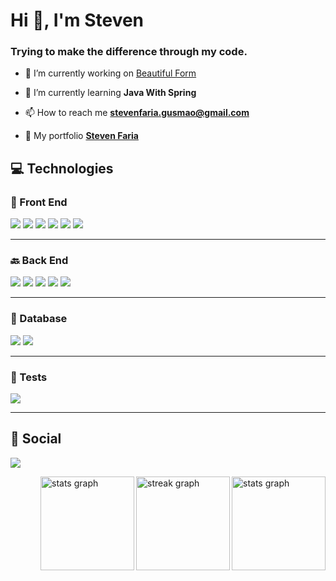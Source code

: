<h1>Hi 👋, I'm Steven</h1>
  <h3>Trying to make the difference through my code.</h3>
  
  - 🔭 I’m currently working on [Beautiful Form](https://github.com/FariaSteven/form)

  - 🌱 I’m currently learning **Java With Spring**

  - 📫 How to reach me **stevenfaria.gusmao@gmail.com**

  - 📝 My portfolio **[Steven Faria](https://reliable-pegasus-1ad5c2.netlify.app/)**

<h2>💻 Technologies</h2>
<h3>🎨 Front End</h3>
<p align="left">
  <img src="https://img.shields.io/badge/HTML5-E34F26?style=for-the-badge&logo=html5&logoColor=white" />
  <img src="https://img.shields.io/badge/CSS3-1572B6?style=for-the-badge&logo=css3&logoColor=white" />
  <img
    src="https://img.shields.io/badge/javascript%20-%23323330.svg?&style=for-the-badge&logo=javascript&logoColor=%23F7DF1E" />
  <img
    src="https://img.shields.io/badge/typescript-%23007ACC.svg?&style=for-the-badge&logo=typescript&logoColor=white" />
  <img src="https://img.shields.io/badge/react-%2335495e.svg?&style=for-the-badge&logo=react&logoColor=%2361DAFB" />
  <img src="https://img.shields.io/badge/React_Native-20232A?style=for-the-badge&logo=react&logoColor=61DAFB" />
</p>
<hr />
<h3>🔙 Back End</h3>
<p align="left">
  <img src="https://img.shields.io/badge/node%20-%2343853D.svg?&style=for-the-badge&logo=node.js&logoColor=white" />
  <img src="https://img.shields.io/badge/GraphQl-E10098?style=for-the-badge&logo=graphql&logoColor=white" />
  <img src="https://img.shields.io/badge/Express.js-000000?style=for-the-badge&logo=express&logoColor=white" />
  <img src="https://img.shields.io/badge/spring-%236DB33F.svg?style=for-the-badge&logo=spring&logoColor=white" />
  <img src="https://img.shields.io/badge/nestjs-%23E0234E.svg?style=for-the-badge&logo=nestjs&logoColor=white" />
</p>
<hr />
<h3>🎲 Database</h3>
<p align="left">
  <img src="https://img.shields.io/badge/MongoDB-4EA94B?style=for-the-badge&logo=mongodb&logoColor=white" />
  <img src="https://img.shields.io/badge/postgres-%23316192.svg?style=for-the-badge&logo=postgresql&logoColor=white" />
</p>
<hr />
<h3>🧪 Tests</h3>
<p align="left">
  <img src="https://img.shields.io/badge/Cypress-17202C?style=for-the-badge&logo=cypress&logoColor=white" />
</p>
<hr />
<h2>💬 Social</h2>
<p align="left">
  <a href="https://www.linkedin.com/in/steven-faria-12691317a/" target="_blank"><img
      src="https://img.shields.io/badge/LinkedIn-0077B5?style=for-the-badge&logo=linkedin&logoColor=white" /></a>
</p>
<img 
       align="right"
       src="https://github-readme-stats.vercel.app/api?    username=FariaSteven&hide_title=false&hide_rank=false&show_icons=true&include_all_commits=true&count_private=true&disable_animations=false&theme=dracula&locale=en&hide_border=false&order=1"
    height="150"  alt="stats graph" />
  <img 
       align="right"
    src="https://streak-stats.demolab.com?user=FariaSteven&locale=en&mode=daily&theme=dracula&hide_border=false&border_radius=5&order=3"
    height="150"  alt="streak graph" />
  <img 
       align="right"
    src="https://github-readme-stats.vercel.app/api/top-langs/?username=FariaSteven&layout=compact&theme=dracula"
    height="150"  alt="stats graph" />
